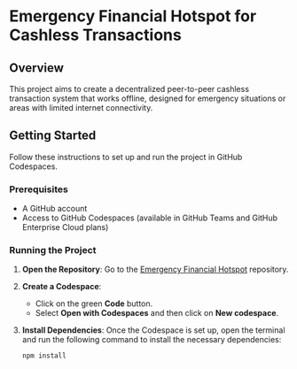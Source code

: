 # Emergency Financial Hotspot for Cashless Transactions

## Overview

This project aims to create a decentralized peer-to-peer cashless transaction system that works offline, designed for emergency situations or areas with limited internet connectivity. 

## Getting Started

Follow these instructions to set up and run the project in GitHub Codespaces.

### Prerequisites

- A GitHub account
- Access to GitHub Codespaces (available in GitHub Teams and GitHub Enterprise Cloud plans)

### Running the Project

1. **Open the Repository**:
   Go to the [Emergency Financial Hotspot](https://github.com/Emergency-Financial-Hotspot/web) repository.

2. **Create a Codespace**:
   - Click on the green **Code** button.
   - Select **Open with Codespaces** and then click on **New codespace**.

3. **Install Dependencies**:
   Once the Codespace is set up, open the terminal and run the following command to install the necessary dependencies:

   ```bash
   npm install
